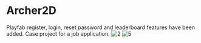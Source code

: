 # Archer2D

Playfab register, login, reset password and leaderboard features have been added. Case project for a job application.
![2](https://github.com/denizalbayrak/Archer2D/assets/37012071/c52aa302-cda2-4e4c-a47d-af0974cfc739)
![5](https://github.com/denizalbayrak/Archer2D/assets/37012071/8d18037b-1703-4de1-8214-d54793565a4d)
